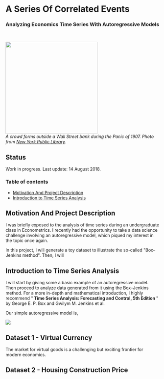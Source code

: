 # A Series Of Correlated Events
### Analyzing Economics Time Series With Autoregressive Models

<br>

<p align="left">
  <img src="https://raw.githubusercontent.com/tommyzakhoo/autoregressive/master/panic.jpg", width="300">
  <br>
  <i> A crowd forms outside a Wall Street bank during the Panic of 1907. Photo from <a href="https://digitalcollections.nypl.org/items/510d47dd-5b2c-a3d9-e040-e00a18064a99">New York Public Library</a>. </i>
</p>

## Status
Work in progress. Last update: 14 August 2018.

### Table of contents

- [Motivation And Project Description](#motivation-and-project-description)
- [Introduction to Time Series Analysis](#introduction-to-time-series-analysis)

## Motivation And Project Description

I was briefly exposed to the analysis of time series during an undergraduate class in Econometrics. I recently had the opportunity to take a data science challenge involving an autoregressive model, which piqued my interest in the topic once again.

In this project, I will generate a toy dataset to illustrate the so-called "Box–Jenkins method". Then, I will 


## Introduction to Time Series Analysis

I will start by giving some a basic example of an autoregressive model. Then proceed to analyze data generated from it using the Box–Jenkins method. For a more in-depth and mathematical introduction, I highly recommend "<b> Time Series Analysis: Forecasting and Control, 5th Edition </b>" by George E. P. Box and Gwilym M. Jenkins et al.

Our simple autoregressive model is,

<p align="left">
  <img src="https://raw.githubusercontent.com/tommyzakhoo/autoregressive/master/example_series.gif">
</p>


## Dataset 1 - Virtual Currency

The market for virtual goods is a challenging but exciting frontier for modern economics.

## Dataset 2 - Housing Construction Price


<!--

```python
s = "Python syntax highlighting"
print s
```

This project is a part of the [Data Science Working Group](http://datascience.codeforsanfrancisco.org) at [Code for San Francisco](http://www.codeforsanfrancisco.org).  Other DSWG projects can be found at the [main GitHub repo](https://github.com/sfbrigade/data-science-wg).

#### -- Project Status: [Active, On-Hold, Completed]

## Project Intro/Objective
The purpose of this project is ________. (Describe the main goals of the project and potential civic impact. Limit to a short paragraph, 3-6 Sentences)

### Partner
* [Name of Partner organization/Government department etc..]
* Website for partner
* Partner contact: [Name of Contact], [slack handle of contact if any]
* If you do not have a partner leave this section out

### Methods Used
* Inferential Statistics
* Machine Learning
* Data Visualization
* Predictive Modeling
* etc.

### Technologies
* R 
* Python
* D3
* PostGres, MySql
* Pandas, jupyter
* HTML
* JavaScript
* etc. 

## Project Description
(Provide more detailed overview of the project.  Talk a bit about your data sources and what questions and hypothesis you are exploring. What specific data analysis/visualization and modelling work are you using to solve the problem? What blockers and challenges are you facing?  Feel free to number or bullet point things here)

## Needs of this project

- frontend developers
- data exploration/descriptive statistics
- data processing/cleaning
- statistical modeling
- writeup/reporting
- etc. (be as specific as possible)

-->
